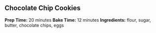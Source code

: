 ## Chocolate Chip Cookies 
**Prep Time:** 20 minutes 
**Bake Time:** 12 minutes
**Ingredients:** flour, sugar, butter, chocolate chips, eggs
